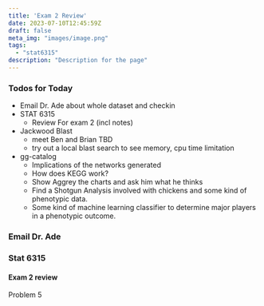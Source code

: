 ```yaml
---
title: 'Exam 2 Review'
date: 2023-07-10T12:45:59Z
draft: false
meta_img: "images/image.png"
tags:
  - "stat6315"
description: "Description for the page"
---
```


### Todos for Today

- Email Dr. Ade about whole dataset and checkin
- STAT 6315
  - Review For exam 2 (incl notes)
- Jackwood Blast
  - meet Ben and Brian TBD
  - try out a local blast search to see memory, cpu time limitation
- gg-catalog
  - Implications of the networks generated
  - How does KEGG work?
  - Show Aggrey the charts and ask him what he thinks
  - Find a Shotgun Analysis involved with chickens and some kind of phenotypic data.
  - Some kind of machine learning classifier to determine major players in a phenotypic outcome.

### Email Dr. Ade

### Stat 6315

#### Exam 2 review

Problem 5